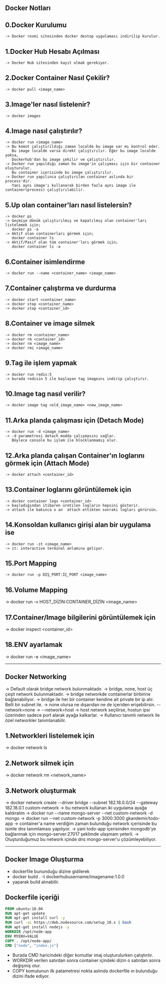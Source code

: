 Docker Notları
--------------

0.Docker Kurulumu
-----------------
	-> Docker resmi sitesinden docker destop uygulaması indirilip kurulur.


1.Docker Hub Hesabı Açılması
----------------------------
	-> Docker Hub sitesinden kayıt olmak gerekiyor. 


2.Docker Container Nasıl Çekilir?
---------------------------------
	-> docker pull <image_name>


3.Image'ler nasıl listelenir?
-----------------------------
	-> docker images

	
4.Image nasıl çalıştırılır?
---------------------------
	-> docker run <image_name>
	-> Bu komut çalıştırıldığı zaman localde bu image var mı kontrol eder.
	   Bu image localde varsa direkt çalıştırılır. Eğer bu image localde yoksa,
	   Dockerhub'dan bu image çekilir ve çalıştırılır.
	-> Docker run yapıldığı zaman bu image'in çalışması için bir container oluşturulur.
	   Bu container içerisinde bu image çalıştırılır.
	-> Docker run yapılınca çalıştırılan container aslında bir process'dir.
	   Yani aynı image'ı kullanarak birden fazla aynı image ile container(process) çalıştırılabilir.

	 
5.Up olan container'ları nasıl listelersin?
-------------------------------------------
	-> docker ps
	-> Geçmişe dönük çalıştırılmış ve kapatılmış olan container'ları listelemek için;
	   docker ps -a
	-> Aktif olan containerları görmek için;
	   docker container ls
	-> Aktif/Pasif olan tüm container'ları görmek için;
	   docker container ls -a

	
6.Container isimlendirme
------------------------
	-> docker run --name <container_name> <image_name>

	
7.Container çalıştırma ve durdurma
----------------------------------
	-> docker start <container_name>
	-> docker stop <container_name>
	-> docker stop <container_id>

	
8.Container ve image silmek
---------------------------
	-> docker rm <container_name>
	-> docker rm <container_id>
	-> docker rm <image_name>
	-> docker rmi <image_name>

	
9.Tag ile işlem yapmak
----------------------
	-> docker run redis:5
	-> burada redisin 5 ile başlayan tag imageını indirip çalıştırır.
	

10.Image tag nasıl verilir?
---------------------------
	-> docker image tag <old_image_name> <new_image_name>


11.Arka planda çalışması için (Detach Mode)
-------------------------------------------
	-> docker run -d <image_name>
	-> -d parametresi detach modda çalışmasını sağlar. 
	   Böylece console bu işlem ile blocklanmamış olur.
	   

12.Arka planda çalışan Container'ın loglarını görmek için (Attach Mode)
-----------------------------------------------------------------------
	-> docker attach <container_id>
	

13.Container loglarını görüntülemek için
----------------------------------------
	-> docker container logs <container_id>
	-> başladığından itibaren üretilen logların hepsini gösterir.
	-> attach ile bakınca o an  attach ettikten sonraki logları görürsün.


14.Konsoldan kullanıcı girişi alan bir uygulama ise
---------------------------------------------------
	-> docker run -it <image_name>
	-> it: interactive terminal anlamına geliyor.


15.Port Mapping
---------------
	-> docker run -p DIŞ_PORT:İÇ_PORT <image_name>

16.Volume Mapping
-----------------
  -> docker run -v HOST_DİZİN:CONTAINER_DİZİN <image_name>

17.Container/Image bilgilerini görüntülemek için
------------------------------------------------
  -> docker inspect <container_id>

18.ENV ayarlamak
----------------
  -> docker run -e <env-data> <image_name>

---

Docker Networking
-----------------
  -> Default olarak bridge network bulunmaktadır.
  -> bridge, none, host üç çeşit network bulunmaktadır.
  -> bridge networkde containerlar birbirine bağlanabiliyor.
  -> bridge ile her bir container kendine ait private bir ip alır. Belli bir subnet ile.
  -> none olursa ne dışarıdan ne de içeriden erişebilirsin. --network=none
  -> --network=host
  -> host network seçilirse, hostun ipsi üzerinden sadece port alarak ayağa kalkarlar.
  -> Kullanıcı tanımlı network ile özel networkler tanımlanabilir.

1.Networkleri listelemek için
-----------------------------
  -> docker network ls

2.Network silmek için
---------------------
  -> docker network rm <network_name>

3.Network oluşturmak
--------------------
  -> docker network create --driver bridge --subnet 182.18.0.0/24 --gateway 182.18.0.1 custom-network
  -> bu network kullanan iki uygulama ayağa kaldıralım
  -> docker run --name mongo-server --net custom-network -d mongo
  -> docker run --net custom-network -p 3000:3000 gkandemir/todo-app
  -> container'a name verdiğim zaman bulunduğu network içerisinde bu isimle dns tanımlaması yapılıyor.
  -> yani todo-app içerisinden mongodb'ye bağlanmak için mongo-server:27017 şeklimde ulaşmam yeterli.
  -> Oluşturduğumuz bu network içinde dns mongo-server'u çözümleyebiliyor.

---

Docker Image Oluşturma
----------------------
  - dockerfile bununduğu dizine gidilerek
  - docker build . -t dockerhubusername/imagename:1.0.0
  - yaparak build alınabilir.

Dockerfile içeriği
------------------
```dockerfile
FROM ubuntu:18.04
RUN apt-get update
RUN apt-get install curl -y
RUN curl -sL https://deb.nodesource.com/setup_10.x | bash
RUN apt-get install nodejs -y
WORKDIR /opt/node-app
ENV MYENV=VALUE
COPY . /opt/node-app/
CMD ["node", "index.js"]
```

- Burada CMD haricindeki diğer komutlar imaj oluşturulurken çalıştırılır.
- WORKDIR verilen satırdan sonra container içindeki dizin o satırdan sonra değişmiş olur.
- COPY komutunun ilk patametresi nokta aslında dockerfile ın bulunduğu dizini ifade ediyor.



